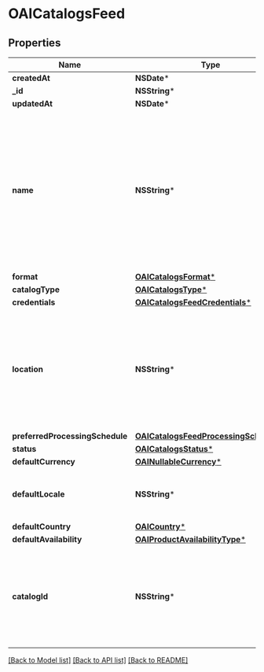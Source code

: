 # OAICatalogsFeed

## Properties
Name | Type | Description | Notes
------------ | ------------- | ------------- | -------------
**createdAt** | **NSDate*** |  | [optional] 
**_id** | **NSString*** |  | [optional] 
**updatedAt** | **NSDate*** |  | [optional] 
**name** | **NSString*** | A human-friendly name associated to a given feed. This value is currently nullable due to historical reasons. It is expected to become non-nullable in the future. | 
**format** | [**OAICatalogsFormat***](OAICatalogsFormat.md) |  | 
**catalogType** | [**OAICatalogsType***](OAICatalogsType.md) |  | 
**credentials** | [**OAICatalogsFeedCredentials***](OAICatalogsFeedCredentials.md) |  | 
**location** | **NSString*** | The URL where a feed is available for download. This URL is what Pinterest will use to download a feed for processing. | 
**preferredProcessingSchedule** | [**OAICatalogsFeedProcessingSchedule***](OAICatalogsFeedProcessingSchedule.md) |  | 
**status** | [**OAICatalogsStatus***](OAICatalogsStatus.md) |  | 
**defaultCurrency** | [**OAINullableCurrency***](OAINullableCurrency.md) |  | 
**defaultLocale** | **NSString*** | The locale used within a feed for product descriptions. | 
**defaultCountry** | [**OAICountry***](OAICountry.md) |  | 
**defaultAvailability** | [**OAIProductAvailabilityType***](OAIProductAvailabilityType.md) |  | 
**catalogId** | **NSString*** | Catalog id pertaining to the feed. If not provided, feed will use a default catalog based on type. | 

[[Back to Model list]](../README.md#documentation-for-models) [[Back to API list]](../README.md#documentation-for-api-endpoints) [[Back to README]](../README.md)


